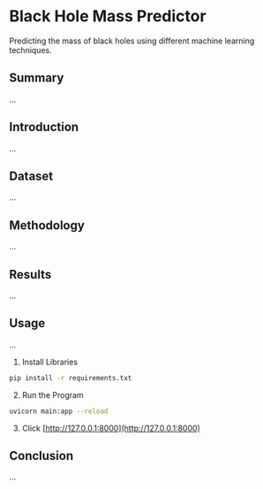 # Black Hole Mass Predictor
Predicting the mass of black holes using different machine learning techniques.

## Summary

...

## Introduction

...

## Dataset

...

## Methodology

...

## Results

...

## Usage

...

1. Install Libraries
```bash
pip install -r requirements.txt
```
2. Run the Program
```bash
uvicorn main:app --reload
```
3. Click [http://127.0.0.1:8000](http://127.0.0.1:8000)

## Conclusion

...